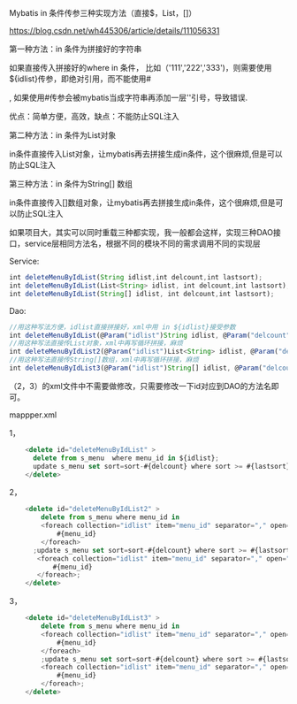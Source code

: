 Mybatis in 条件传参三种实现方法（直接$，List，[]）

https://blog.csdn.net/wh445306/article/details/111056331





第一种方法：in 条件为拼接好的字符串



如果直接传入拼接好的where in 条件， 比如（'111','222','333')，则需要使用${idlist}传参，即绝对引用，而不能使用#

, 如果使用#传参会被mybatis当成字符串再添加一层''引号，导致错误.

优点：简单方便，高效，缺点：不能防止SQL注入





第二种方法：in 条件为List对象  

in条件直接传入List对象，让mybatis再去拼接生成in条件，这个很麻烦,但是可以防止SQL注入





第三种方法：in 条件为String[] 数组



in条件直接传入[]数组对象，让mybatis再去拼接生成in条件，这个很麻烦,但是可以防止SQL注入



如果项目大，其实可以同时重载三种都实现，我一般都会这样，实现三种DAO接口，service层相同方法名，根据不同的模块不同的需求调用不同的实现层



Service:



```javascript
int deleteMenuByIdList(String idlist,int delcount,int lastsort);
int deleteMenuByIdList(List<String> idlist, int delcount,int lastsort);
int deleteMenuByIdList(String[] idlist, int delcount,int lastsort);
```

Dao:

```javascript
//用这种写法方便，idlist直接拼接好，xml中用 in ${idlist}接受参数
int deleteMenuByIdList(@Param("idlist")String idlist, @Param("delcount")int delcount, @Param("lastsort")int lastsort);
//用这种写法直接传List对象，xml中再写循环拼接，麻烦
int deleteMenuByIdList2(@Param("idlist")List<String> idlist, @Param("delcount")int delcount, @Param("lastsort")int lastsort);
//用这种写法直接传String[]数组，xml中再写循环拼接，麻烦
int deleteMenuByIdList3(@Param("idlist")String[] idlist, @Param("delcount")int delcount, @Param("lastsort")int lastsort);
```

（2，3）的xml文件中不需要做修改，只需要修改一下id对应到DAO的方法名即可。

mappper.xml



1，

```javascript
    <delete id="deleteMenuByIdList" >
      delete from s_menu  where menu_id in ${idlist};
      update s_menu set sort=sort-#{delcount} where sort >= #{lastsort} and menu_id not in ${idlist};
    </delete>
```

 

2，

```javascript
    <delete id="deleteMenuByIdList2" >
        delete from s_menu where menu_id in
        <foreach collection="idlist" item="menu_id" separator="," open="(" close=")">
            #{menu_id}
        </foreach>
      ;update s_menu set sort=sort-#{delcount} where sort >= #{lastsort} and menu_id not in
       <foreach collection="idlist" item="menu_id" separator="," open="(" close=")">
           #{menu_id}
       </foreach>;
    </delete>
```

3，

```javascript
    <delete id="deleteMenuByIdList3" >
        delete from s_menu where menu_id in
        <foreach collection="idlist" item="menu_id" separator="," open="(" close=")">
            #{menu_id}
        </foreach>
        ;update s_menu set sort=sort-#{delcount} where sort >= #{lastsort} and menu_id not in
        <foreach collection="idlist" item="menu_id" separator="," open="(" close=")">
            #{menu_id}
        </foreach>;
    </delete>
```

 